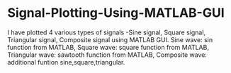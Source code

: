 # Signal-Plotting-Using-MATLAB-GUI
I have plotted 4 various types of signals -Sine signal, Square signal, Triangular signal, Composite signal using MATLAB GUI.
Sine wave: sin function from MATLAB,
 Square wave: square function from MATLAB,
 Triangular wave: sawtooth function from MATLAB,
 Composite wave: additional funtion sine,square,triangular.
